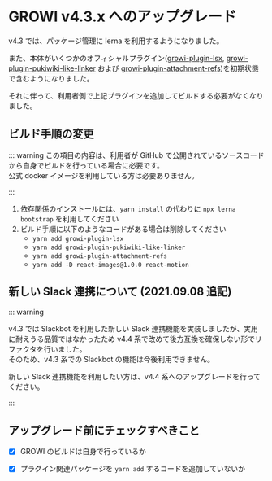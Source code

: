 # GROWI v4.3.x へのアップグレード

v4.3 では、パッケージ管理に lerna を利用するようになりました。

<!-- textlint-disable weseek/sentence-length -->
また、本体がいくつかのオフィシャルプラグイン([growi-plugin-lsx](https://github.com/weseek/growi-plugin-lsx), [growi-plugin-pukiwiki-like-linker](https://github.com/weseek/growi-plugin-pukiwiki-like-linker) および [growi-plugin-attachment-refs](https://github.com/weseek/growi-plugin-attachment-refs))を初期状態で含むようになりました。
<!-- textlint-enable weseek/sentence-length -->  
それに伴って、利用者側で上記プラグインを追加してビルドする必要がなくなりました。


## ビルド手順の変更

::: warning
この項目の内容は、利用者が GitHub で公開されているソースコードから自身でビルドを行っている場合に必要です。  
公式 docker イメージを利用している方は必要ありません。  

:::

1. 依存関係のインストールには、`yarn install` の代わりに `npx lerna bootstrap` を利用してください
1. ビルド手順に以下のようなコードがある場合は削除してください
    - `yarn add growi-plugin-lsx`
    - `yarn add growi-plugin-pukiwiki-like-linker`
    - `yarn add growi-plugin-attachment-refs`
    - `yarn add -D react-images@1.0.0 react-motion`


## 新しい Slack 連携について (2021.09.08 追記)

::: warning

v4.3 では Slackbot を利用した新しい Slack 連携機能を実装しましたが、実用に耐えうる品質ではなかったため v4.4 系で改めて後方互換を確保しない形でリファクタを行いました。  
そのため、v4.3 系での Slackbot の機能は今後利用できません。

新しい Slack 連携機能を利用したい方は、v4.4 系へのアップグレードを行ってください。

:::

## アップグレード前にチェックすべきこと

- [x] GROWI のビルドは自身で行っているか
- [x] プラグイン関連パッケージを `yarn add` するコードを追加していないか

